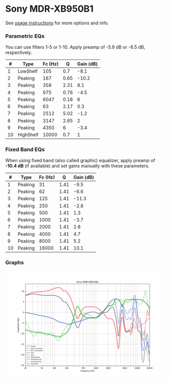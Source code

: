 # Sony MDR-XB950B1
See [usage instructions](https://github.com/jaakkopasanen/AutoEq#usage) for more options and info.

### Parametric EQs
You can use filters 1-5 or 1-10. Apply preamp of -5.9 dB or -6.5 dB, respectively.

|   # | Type      |   Fc (Hz) |    Q |   Gain (dB) |
|-----|-----------|-----------|------|-------------|
|   1 | LowShelf  |       105 | 0.7  |        -8.1 |
|   2 | Peaking   |       167 | 0.65 |       -10.2 |
|   3 | Peaking   |       358 | 2.31 |         8.1 |
|   4 | Peaking   |       975 | 0.76 |        -4.5 |
|   5 | Peaking   |      6047 | 0.18 |         6   |
|   6 | Peaking   |        63 | 2.17 |         0.3 |
|   7 | Peaking   |      2512 | 5.02 |        -1.2 |
|   8 | Peaking   |      3147 | 2.65 |         2   |
|   9 | Peaking   |      4350 | 6    |        -3.4 |
|  10 | HighShelf |     10000 | 0.7  |         1   |

### Fixed Band EQs
When using fixed band (also called graphic) equalizer, apply preamp of **-10.4 dB** (if available) and set gains manually with these parameters.

|   # | Type    |   Fc (Hz) |    Q |   Gain (dB) |
|-----|---------|-----------|------|-------------|
|   1 | Peaking |        31 | 1.41 |        -9.5 |
|   2 | Peaking |        62 | 1.41 |        -6.6 |
|   3 | Peaking |       125 | 1.41 |       -11.3 |
|   4 | Peaking |       250 | 1.41 |        -2.8 |
|   5 | Peaking |       500 | 1.41 |         1.3 |
|   6 | Peaking |      1000 | 1.41 |        -3.7 |
|   7 | Peaking |      2000 | 1.41 |         2.8 |
|   8 | Peaking |      4000 | 1.41 |         4.7 |
|   9 | Peaking |      8000 | 1.41 |         5.2 |
|  10 | Peaking |     16000 | 1.41 |        10.1 |

### Graphs
![](./Sony%20MDR-XB950B1.png)
